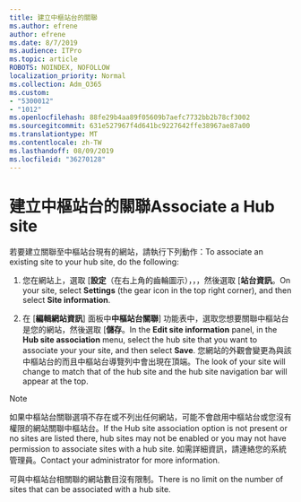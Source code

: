 ```yaml
---
title: 建立中樞站台的關聯
ms.author: efrene
author: efrene
ms.date: 8/7/2019
ms.audience: ITPro
ms.topic: article
ROBOTS: NOINDEX, NOFOLLOW
localization_priority: Normal
ms.collection: Adm_O365
ms.custom:
- "5300012"
- "1012"
ms.openlocfilehash: 88fe29b4aa89f05609b7aefc7732bb2b78cf3002
ms.sourcegitcommit: 631e527967f4d641bc9227642ffe38967ae87a00
ms.translationtype: MT
ms.contentlocale: zh-TW
ms.lasthandoff: 08/09/2019
ms.locfileid: "36270128"
---
```

# <a name="associate-a-hub-site"></a><span data-ttu-id="ecad8-102">建立中樞站台的關聯</span><span class="sxs-lookup"><span data-stu-id="ecad8-102">Associate a Hub site</span></span>

<span data-ttu-id="ecad8-103">若要建立關聯至中樞站台現有的網站，請執行下列動作：</span><span class="sxs-lookup"><span data-stu-id="ecad8-103">To associate an existing site to your hub site, do the following:</span></span>
  
1. <span data-ttu-id="ecad8-104">您在網站上，選取 [**設定**（在右上角的齒輪圖示），，，然後選取 [**站台資訊**。</span><span class="sxs-lookup"><span data-stu-id="ecad8-104">On your site, select **Settings** (the gear icon in the top right corner), and then select **Site information**.</span></span>

2. <span data-ttu-id="ecad8-105">在 [**編輯網站資訊**] 面板中**中樞站台關聯**] 功能表中，選取您想要關聯中樞站台是您的網站，然後選取 [**儲存**。</span><span class="sxs-lookup"><span data-stu-id="ecad8-105">In the **Edit site information** panel, in the **Hub site association** menu, select the hub site that you want to associate your your site, and then select **Save**.</span></span> <span data-ttu-id="ecad8-106">您網站的外觀會變更為與該中樞站台的而且中樞站台導覽列中會出現在頂端。</span><span class="sxs-lookup"><span data-stu-id="ecad8-106">The look of your site will change to match that of the hub site and the hub site navigation bar will appear at the top.</span></span>

 > [!Note]
><span data-ttu-id="ecad8-107">如果中樞站台關聯選項不存在或不列出任何網站，可能不會啟用中樞站台或您沒有權限的網站關聯中樞站台。</span><span class="sxs-lookup"><span data-stu-id="ecad8-107">If the Hub site association option is not present or no sites are listed there, hub sites may not be enabled or you may not have permission to associate sites with a hub site.</span></span> <span data-ttu-id="ecad8-108">如需詳細資訊，請連絡您的系統管理員。</span><span class="sxs-lookup"><span data-stu-id="ecad8-108">Contact your administrator for more information.</span></span>
>
><span data-ttu-id="ecad8-109">可與中樞站台相關聯的網站數目沒有限制。</span><span class="sxs-lookup"><span data-stu-id="ecad8-109">There is no limit on the number of sites that can be associated with a hub site.</span></span>
  